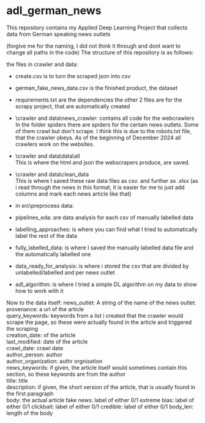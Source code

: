 # adl_german_news
This repository contains my Applied Deep Learning Project that collects data from German speaking news outlets

(forgive me for the naming, I did not think it through and dont want to change all paths in the code)
The structure of this repository is as follows:

the files in crawler and data:
- create.csv is to turn the scraped json into csv
- german_fake_news_data.csv is the finished product, the dataset
- requirements.txt are the dependencies
the other 2 files are for the scrapy project, that are automatically created

- \crawler and data\news_crawler: contains all code for the webcrawlers
In the folder spiders there are spiders for the certain news outlets.
Some of them crawl but don't scrape. I think this is due to the robots.txt file, that the crawler obeys.
As of the beginning of December 2024 all crawlers work on the websites.

- \crawler and data\data\all\
This is where the html and json the webscrapers produce, are saved.

- \crawler and data\clean_data\
This is where I saved these raw data files as csv.
and further as .xlsx (as i read through the news in this format, it is easier for me to just add columns and mark each news article like that)

- in src\preprocess data:

- pipelines_eda: are data analysis for each csv of manually labelled data
- labelling_approaches: is where you can find what I tried to automatically label the rest of the data
- fully_labelled_data: is where I saved the manually labelled data file and the automatically labelled one
- data_ready_for_analysis: is where i stored the csv that are divided by unlabelled/labelled and per news outlet
- adl_algorithm: is where I tried a simple DL algorithm on my data to show how to work with it

Now to the data itself:
news_outlet: A string of the name of the news outlet.\
provenance: a url of the article\
query_keywords: keywords from a list i created that the crawler would scrape the page, so these were actually found in the article and triggered the scraping\
creation_date: of the article\
last_modified: date of the article\
crawl_date: crawl date\
author_person: author\
author_organization: authr orgnisation\
news_keywords: if given, the article itself would sometimes contain this section, so these keywords are from the author\
title: title\
description: if given, the short version of the article, that is usually found in the first paragraph\
body: the actual article
fake news: label of either 0/1
extreme bias: label of either 0/1
clickbait: label of either 0/1
credible: label of either 0/1
body_len: length of the body
